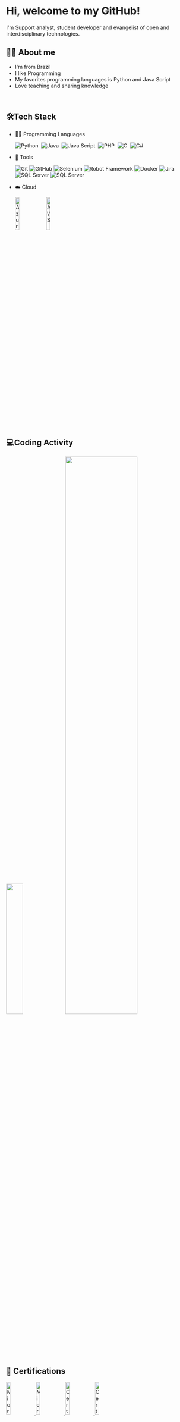 <!-- ![Header](ana_header.png "Header") -->


# Hi, welcome to my GitHub!

<p>I'm Support analyst, student developer and evangelist of open and interdisciplinary technologies.

<br>


## 👩‍💻 About me
* I'm from Brazil
* I like Programming
* My favorites programming languages is Python and Java Script
* Love teaching and sharing knowledge

<br>

## 🛠️Tech Stack

- 👩‍💻 Programming Languages
  
    ![Python](https://img.shields.io/badge/Python-FFD43B?style=for-the-badge&logo=python&logoColor=blue)&nbsp;
    ![Java](https://img.shields.io/badge/Java-ED8B00?style=for-the-badge&logo=java&logoColor=white)&nbsp;
    ![Java Script](https://img.shields.io/badge/JavaScript-323330?style=for-the-badge&logo=javascript&logoColor=F7DF1E)&nbsp;
    ![PHP](https://img.shields.io/badge/PHP-777BB4?style=for-the-badge&logo=php&logoColor=white)&nbsp;
    ![C](https://img.shields.io/badge/C-00599C?style=for-the-badge&logo=c&logoColor=white)&nbsp;
    ![C#](https://img.shields.io/badge/C%23-239120?style=for-the-badge&logo=c-sharp&logoColor=white)&nbsp;
    
- 🔧 Tools

    ![Git](https://img.shields.io/badge/GIT-E44C30?style=for-the-badge&logo=git&logoColor=white)
    ![GitHub](https://img.shields.io/badge/GitHub-100000?style=for-the-badge&logo=github&logoColor=white)
    ![Selenium](https://img.shields.io/badge/Selenium-43B02A?style=for-the-badge&logo=Selenium&logoColor=white)
    ![Robot Framework](https://img.shields.io/badge/Robot%20Framework-000000?style=for-the-badge&logo=robot-framework&logoColor=white)
    ![Docker](https://img.shields.io/badge/Docker-2CA5E0?style=for-the-badge&logo=docker&logoColor=white)
    ![Jira](https://img.shields.io/badge/Jira-0052CC?style=for-the-badge&logo=Jira&logoColor=white)
    ![SQL Server](https://img.shields.io/badge/Microsoft%20SQL%20Server-CC2927?style=for-the-badge&logo=microsoft%20sql%20server&logoColor=white)
    ![SQL Server](https://img.shields.io/badge/MySQL-005C84?style=for-the-badge&logo=mysql&logoColor=white)


- ☁️ Cloud
      
    <img src="https://www.neudesic.com/wp-content/uploads/Microsoft_Azure.png" alt="Azure"
    title="Azure" width="15%" />&nbsp;&nbsp;
    <img src="https://www.loudounchamber.org/wp-content/uploads/2018/02/aws_logo_smile-NEW.png" alt="AWS"
    title="AWS" width="15%" />
    
<br>

## 💻Coding Activity

<img src="https://github-readme-stats.vercel.app/api/top-langs/?username=joaopaulomoreira&theme=dracula" width="30%" />&nbsp;&nbsp;<img src="https://github-readme-stats.vercel.app/api?username=joaopaulomoreira&theme=dracula" width="62%" />
<br>

## 📕 Certifications
   
<a href="https://www.credly.com/badges/eff54f2e-c7f4-412a-84ef-168010694e16"><img src="https://images.credly.com/size/340x340/images/be8fcaeb-c769-4858-b567-ffaaa73ce8cf/image.png" alt="Microsoft Certified: Azure Fundamentals"
   title="Microsoft Certified: Azure Fundamentals" width="15%" /> </a>
<a href="https://www.credly.com/badges/7284c9a1-0fee-4962-818c-ae48b700b4ed"><img src="https://images.youracclaim.com/size/680x680/images/70eb1e3f-d4de-4377-a062-b20fb29594ea/azure-data-fundamentals-600x600.png" alt="Microsoft Certified: Azure Data Fundamentals"
   title="Microsoft Certified: Azure Data Fundamentals" width="15%" /> </a>
<a href="https://www.credly.com/badges/b85d939a-1bb4-42dc-b365-6d1439f8ffaf"><img src="https://images.credly.com/size/340x340/images/3be57d7c-55de-4119-9ca9-738e20c0fae0/Scrum-Foundation-Professional-Certificate-SFPC-2021_.png" alt="CertiProf: Scrum Foundation Professional Certificate - SFPC"
   title="CertiProf: Scrum Foundation Professional Certificate - SFPC" width="15%" /> </a>
   <a href="https://www.credly.com/badges/1633f76c-2edd-4677-96f8-60dcbf933761"><img src="https://images.credly.com/size/340x340/images/f5cf37e4-6ebd-4067-96a9-b26d04f51ff7/CertiProf-Badge-LLL.png" alt="CertiProf: Lifelong Learning"
   title="CertiProf: Lifelong Learning" width="15%" /> </a> 


<br>
  
 ## 💬 Let's connect!
  
[![Linkedin Badge](https://img.shields.io/badge/-João%20Paulo-6633cc?style=flat-square&logo=Linkedin&logoColor=white&link=https://www.linkedin.com/in/joaopaulomoreiracarvalho/)](https://www.linkedin.com/in/joaopaulomoreiracarvalho/) [![Gmail Badge](https://img.shields.io/badge/joaopaulomoreira.oak@gmail.com-6633cc?style=flat-square&logo=Gmail&logoColor=white&link=mailto:joaopaulomoreira.oak@gmail.com)](mailto:joaopaulomoreira.oak@gmail.com) 

   


<br>
  
<div align="right">
  
![ViewCount](https://views.whatilearened.today/views/github/joaopaulomoreira/joaopaulomoreira.svg) [![Thanks!](https://img.shields.io/badge/Thanks%20for%20visiting-!-1EAEDB.svg)](https://joaopaulomoreira.github.io/joaopaulomoreira/)
</div>


<!--
**joaopaulomoreira/joaopaulomoreira** is a ✨ _special_ ✨ repository because its `README.md` (this file) appears on your GitHub profile.

Here are some ideas to get you started:

- 🔭 I’m currently working on ...
- 🌱 I’m currently learning ...
- 👯 I’m looking to collaborate on ...
- 🤔 I’m looking for help with ...
- 💬 Ask me about ...
- 📫 How to reach me: ...
- 😄 Pronouns: ...
- ⚡ Fun fact: ...
-->
